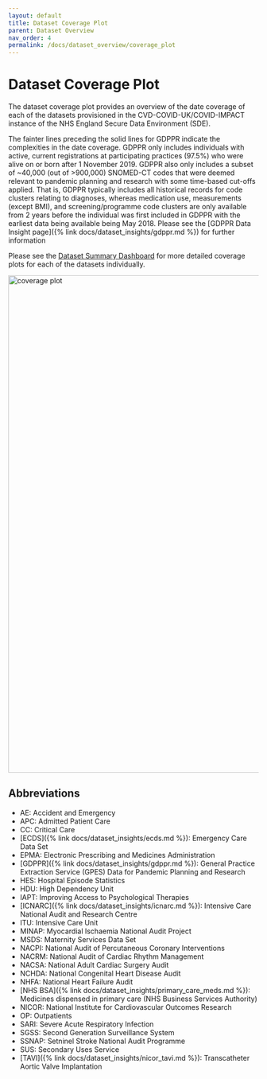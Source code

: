 ```yaml
---
layout: default
title: Dataset Coverage Plot
parent: Dataset Overview
nav_order: 4
permalink: /docs/dataset_overview/coverage_plot
---
```


# Dataset Coverage Plot

The dataset coverage plot provides an overview of the date coverage of each of the datasets provisioned in the CVD-COVID-UK/COVID-IMPACT instance of the NHS England Secure Data Environment (SDE). 

The fainter lines preceding the solid lines for GDPPR indicate the complexities in the date coverage. GDPPR only includes individuals with active, current
registrations at participating practices (97.5%) who were alive on or born after 1 November 2019. GDPPR also only includes a subset of ~40,000 (out of >900,000) SNOMED-CT codes that were deemed relevant to pandemic planning and research with some time-based cut-offs applied. That is, GDPPR typically includes all historical records for code clusters relating to diagnoses, whereas medication use, measurements (except BMI), and screening/programme code clusters are only available from 2 years before the individual was first included in GDPPR with the earliest data being available being May 2018. Please see the [GDPPR Data Insight page]({% link docs/dataset_insights/gdppr.md %}) for further information

Please see the <a href="https://bhfdatasciencecentre.org/dashboard/" target="_blank">Dataset Summary Dashboard</a> for more detailed coverage plots for each of the datasets individually. 


<a href="https://bhfdsc.github.io/documentation/assets/images/dataset_coverage_plot.png" target="_blank">
  <img src="https://bhfdsc.github.io/documentation/assets/images/dataset_coverage_plot.png" alt="coverage plot" width="1000">
</a>


## Abbreviations

- AE: Accident and Emergency
- APC: Admitted Patient Care
- CC: Critical Care
- [ECDS]({% link docs/dataset_insights/ecds.md %}): Emergency Care Data Set
- EPMA: Electronic Prescribing and Medicines Administration
- [GDPPR]({% link docs/dataset_insights/gdppr.md %}): General Practice Extraction Service (GPES) Data for Pandemic Planning and Research
- HES: Hospital Episode Statistics
- HDU: High Dependency Unit
- IAPT: Improving Access to Psychological Therapies
- [ICNARC]({% link docs/dataset_insights/icnarc.md %}): Intensive Care National Audit and Research Centre
- ITU: Intensive Care Unit
- MINAP: Myocardial Ischaemia National Audit Project 
- MSDS: Maternity Services Data Set
- NACPI: National Audit of Percutaneous Coronary Interventions
- NACRM: National Audit of Cardiac Rhythm Management
- NACSA: National Adult Cardiac Surgery Audit
- NCHDA: National Congenital Heart Disease Audit
- NHFA: National Heart Failure Audit
- [NHS BSA]({% link docs/dataset_insights/primary_care_meds.md %}): Medicines dispensed in primary care (NHS Business Services Authority)
- NICOR: National Institute for Cardiovascular Outcomes Research
- OP: Outpatients
- SARI: Severe Acute Respiratory Infection
- SGSS: Second Generation Surveillance System
- SSNAP: Setninel Stroke National Audit Programme
- SUS: Secondary Uses Service
- [TAVI]({% link docs/dataset_insights/nicor_tavi.md %}): Transcatheter Aortic Valve Implantation








